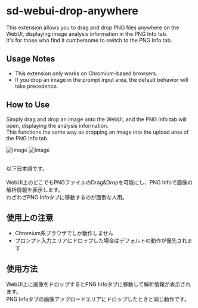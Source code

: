# sd-webui-drop-anywhere
This extension allows you to drag and drop PNG files anywhere on the WebUI, displaying image analysis information in the PNG Info tab.<br/>
It's for those who find it cumbersome to switch to the PNG Info tab.

## Usage Notes
- This extension only works on Chromium-based browsers.
- If you drop an image in the prompt input area, the default behavior will take precedence.

## How to Use
Simply drag and drop an image onto the WebUI, and the PNG Info tab will open, displaying the analysis information.<br/>
This functions the same way as dropping an image into the upload area of the PNG Info tab.

![image](https://github.com/user-attachments/assets/aa621075-d928-4ad8-b624-ccd5cdd26c07)
![image](https://github.com/user-attachments/assets/2d3f553a-37a5-4409-8a0e-2a1b93099c1e)

<br/>
以下日本語です。<br>
<br/>
WebUI上のどこでもPNGファイルのDrag&Dropを可能にし、PNG Infoで画像の解析情報を表示します。<br/>
わざわざPNG Infoタブに移動するのが面倒な人用。

## 使用上の注意
- Chromium系ブラウザでしか動作しません
- プロンプト入力エリアにドロップした場合はデフォルトの動作が優先されます

## 使用方法
WebUI上に画像をドロップするとPNG Infoタブに移動して解析情報が表示されます。<br/>
PNG Infoタブの画像アップロードエリアにドロップしたときと同じ動作です。
